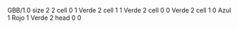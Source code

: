 <gs-board without-header> GBB/1.0
size 2 2
cell 0 1 Verde 2 
cell 1 1 Verde 2 
cell 0 0 Verde 2 
cell 1 0 Azul 1 Rojo 1 Verde 2 
head 0 0 </gs-board>